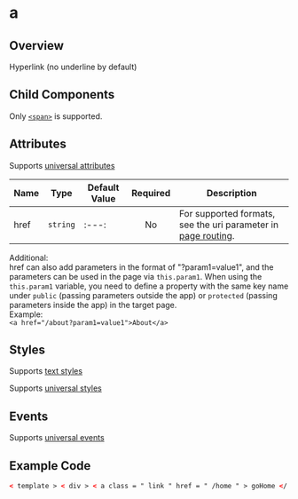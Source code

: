 <!-- 源地址: https://iot.mi.com/vela/quickapp/en/components/basic/a.html -->

# a

## Overview

Hyperlink (no underline by default)

## Child Components

Only [`<span>`](</vela/quickapp/en/components/basic/span.html>) is supported.

## Attributes

Supports [universal attributes](</vela/quickapp/en/components/general/properties.html>)

Name | Type | Default Value | Required | Description  
---|:---:|---|:---:|---  
href | `string` |:---:| No | For supported formats, see the uri parameter in [page routing](</vela/quickapp/en/features/basic/router.html>).  
Additional:  
href can also add parameters in the format of "?param1=value1", and the parameters can be used in the page via `this.param1`. When using the `this.param1` variable, you need to define a property with the same key name under `public` (passing parameters outside the app) or `protected` (passing parameters inside the app) in the target page.  
Example:  
`<a href="/about?param1=value1">About</a>`  
  
## Styles

Supports [text styles](</vela/quickapp/en/components/basic/text.html>)

Supports [universal styles](</vela/quickapp/en/components/general/style.html>)

## Events

Supports [universal events](</vela/quickapp/en/components/general/events.html>)

## Example Code
```html
< template > < div > < a class = " link " href = " /home " > goHome </ a > < a href = " /home " > < span class = " link " > Using span child component </ span > </ a > </ div > </ template >
```
